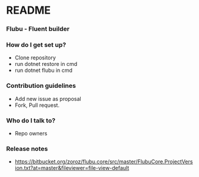 # README #

### Flubu - Fluent builder ###

### How do I get set up? ###

* Clone repository
* run dotnet restore in cmd
* run dotnet flubu in cmd

### Contribution guidelines ###

* Add new issue as proposal
* Fork, Pull request.

### Who do I talk to? ###

* Repo owners

### Release notes ###
* https://bitbucket.org/zoroz/flubu.core/src/master/FlubuCore.ProjectVersion.txt?at=master&fileviewer=file-view-default